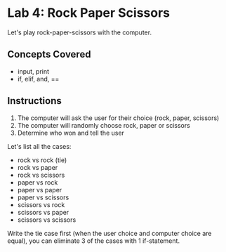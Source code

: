 
# Lab 4: Rock Paper Scissors

Let's play rock-paper-scissors with the computer.

## Concepts Covered

- input, print
- if, elif, and, ==

## Instructions

1. The computer will ask the user for their choice (rock, paper, scissors)
2. The computer will randomly choose rock, paper or scissors
3. Determine who won and tell the user

Let's list all the cases:
- rock vs rock (tie)
- rock vs paper
- rock vs scissors
- paper vs rock
- paper vs paper
- paper vs scissors
- scissors vs rock
- scissors vs paper
- scissors vs scissors

Write the tie case first (when the user choice and computer choice are equal), you can eliminate 3 of the cases with 1 if-statement. 


